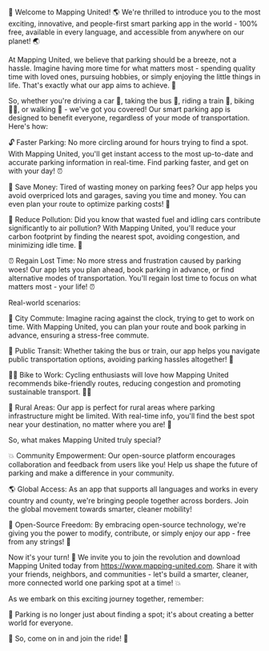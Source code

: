 🚀 Welcome to Mapping United! 🌎 We're thrilled to introduce you to the most exciting, innovative, and people-first smart parking app in the world - 100% free, available in every language, and accessible from anywhere on our planet! 🌏

At Mapping United, we believe that parking should be a breeze, not a hassle. Imagine having more time for what matters most - spending quality time with loved ones, pursuing hobbies, or simply enjoying the little things in life. That's exactly what our app aims to achieve. 💫

So, whether you're driving a car 🚗, taking the bus 🚌, riding a train 🚂, biking 🚴‍♀️, or walking 👣 - we've got you covered! Our smart parking app is designed to benefit everyone, regardless of your mode of transportation. Here's how:

🔓 Faster Parking: No more circling around for hours trying to find a spot. With Mapping United, you'll get instant access to the most up-to-date and accurate parking information in real-time. Find parking faster, and get on with your day! ⏰

💸 Save Money: Tired of wasting money on parking fees? Our app helps you avoid overpriced lots and garages, saving you time and money. You can even plan your route to optimize parking costs! 💸

🌟 Reduce Pollution: Did you know that wasted fuel and idling cars contribute significantly to air pollution? With Mapping United, you'll reduce your carbon footprint by finding the nearest spot, avoiding congestion, and minimizing idle time. 🌟

⏰ Regain Lost Time: No more stress and frustration caused by parking woes! Our app lets you plan ahead, book parking in advance, or find alternative modes of transportation. You'll regain lost time to focus on what matters most - your life! ⏰

Real-world scenarios:

🚗 City Commute: Imagine racing against the clock, trying to get to work on time. With Mapping United, you can plan your route and book parking in advance, ensuring a stress-free commute.

🚌 Public Transit: Whether taking the bus or train, our app helps you navigate public transportation options, avoiding parking hassles altogether! 🚌

🚴‍♀️ Bike to Work: Cycling enthusiasts will love how Mapping United recommends bike-friendly routes, reducing congestion and promoting sustainable transport. 🚴‍♀️

🌳 Rural Areas: Our app is perfect for rural areas where parking infrastructure might be limited. With real-time info, you'll find the best spot near your destination, no matter where you are! 🌳

So, what makes Mapping United truly special?

💥 Community Empowerment: Our open-source platform encourages collaboration and feedback from users like you! Help us shape the future of parking and make a difference in your community.

🌎 Global Access: As an app that supports all languages and works in every country and county, we're bringing people together across borders. Join the global movement towards smarter, cleaner mobility!

💪 Open-Source Freedom: By embracing open-source technology, we're giving you the power to modify, contribute, or simply enjoy our app - free from any strings! 🎸

Now it's your turn! 🎉 We invite you to join the revolution and download Mapping United today from https://www.mapping-united.com. Share it with your friends, neighbors, and communities - let's build a smarter, cleaner, more connected world one parking spot at a time! 💥

As we embark on this exciting journey together, remember:

🌟 Parking is no longer just about finding a spot; it's about creating a better world for everyone.

💪 So, come on in and join the ride! 🎉